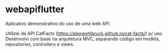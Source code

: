 # webapiflutter

Aplicativo demonstrativo do uso de uma web API.

Utilizei da API CatFacts (https://alexwohlbruck.github.io/cat-facts/) p/ uso.
Desenvolvi com base na arquitetura MVC, separando código em models, repositories, controllers e views.
